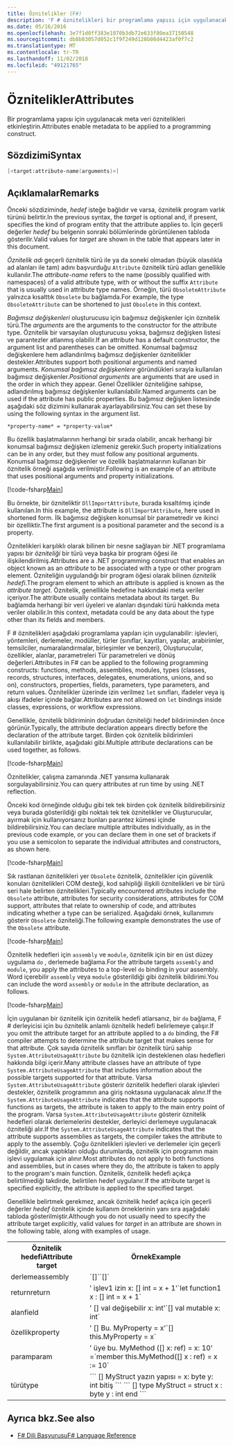 ```yaml
---
title: Öznitelikler (F#)
description: 'F # öznitelikleri bir programlama yapısı için uygulanacak meta verileri nasıl etkinleştirme hakkında bilgi edinin.'
ms.date: 05/16/2016
ms.openlocfilehash: 3e7f1d0ff383e1070b3db72e633f80ea37150548
ms.sourcegitcommit: db8b83057d052c1f9f249d128b08d4423af0f7c2
ms.translationtype: MT
ms.contentlocale: tr-TR
ms.lasthandoff: 11/02/2018
ms.locfileid: "49121765"
---
```

# <a name="attributes"></a><span data-ttu-id="def53-103">Öznitelikler</span><span class="sxs-lookup"><span data-stu-id="def53-103">Attributes</span></span>

<span data-ttu-id="def53-104">Bir programlama yapısı için uygulanacak meta veri öznitelikleri etkinleştirin.</span><span class="sxs-lookup"><span data-stu-id="def53-104">Attributes enable metadata to be applied to a programming construct.</span></span>

## <a name="syntax"></a><span data-ttu-id="def53-105">Sözdizimi</span><span class="sxs-lookup"><span data-stu-id="def53-105">Syntax</span></span>

```fsharp
[<target:attribute-name(arguments)>]
```

## <a name="remarks"></a><span data-ttu-id="def53-106">Açıklamalar</span><span class="sxs-lookup"><span data-stu-id="def53-106">Remarks</span></span>

<span data-ttu-id="def53-107">Önceki sözdiziminde, *hedef* isteğe bağlıdır ve varsa, öznitelik program varlık türünü belirtir.</span><span class="sxs-lookup"><span data-stu-id="def53-107">In the previous syntax, the *target* is optional and, if present, specifies the kind of program entity that the attribute applies to.</span></span> <span data-ttu-id="def53-108">İçin geçerli değerler *hedef* bu belgenin sonraki bölümlerinde görüntülenen tabloda gösterilir.</span><span class="sxs-lookup"><span data-stu-id="def53-108">Valid values for *target* are shown in the table that appears later in this document.</span></span>

<span data-ttu-id="def53-109">*Öznitelik adı* geçerli öznitelik türü ile ya da soneki olmadan (büyük olasılıkla ad alanları ile tam) adını başvurduğu `Attribute` öznitelik türü adları genellikle kullanılır.</span><span class="sxs-lookup"><span data-stu-id="def53-109">The *attribute-name* refers to the name (possibly qualified with namespaces) of a valid attribute type, with or without the suffix `Attribute` that is usually used in attribute type names.</span></span> <span data-ttu-id="def53-110">Örneğin, türü `ObsoleteAttribute` yalnızca kısalttık `Obsolete` bu bağlamda.</span><span class="sxs-lookup"><span data-stu-id="def53-110">For example, the type `ObsoleteAttribute` can be shortened to just `Obsolete` in this context.</span></span>

<span data-ttu-id="def53-111">*Bağımsız değişkenleri* oluşturucusu için bağımsız değişkenler için öznitelik türü.</span><span class="sxs-lookup"><span data-stu-id="def53-111">The *arguments* are the arguments to the constructor for the attribute type.</span></span> <span data-ttu-id="def53-112">Öznitelik bir varsayılan oluşturucusu yoksa, bağımsız değişken listesi ve parantezler atlanmış olabilir.</span><span class="sxs-lookup"><span data-stu-id="def53-112">If an attribute has a default constructor, the argument list and parentheses can be omitted.</span></span> <span data-ttu-id="def53-113">Konumsal bağımsız değişkenlere hem adlandırılmış bağımsız değişkenler öznitelikler destekler.</span><span class="sxs-lookup"><span data-stu-id="def53-113">Attributes support both positional arguments and named arguments.</span></span> <span data-ttu-id="def53-114">*Konumsal bağımsız değişkenlere* göründükleri sırayla kullanılan bağımsız değişkenler.</span><span class="sxs-lookup"><span data-stu-id="def53-114">*Positional arguments* are arguments that are used in the order in which they appear.</span></span> <span data-ttu-id="def53-115">Genel Özellikler özniteliğine sahipse, adlandırılmış bağımsız değişkenler kullanılabilir.</span><span class="sxs-lookup"><span data-stu-id="def53-115">Named arguments can be used if the attribute has public properties.</span></span> <span data-ttu-id="def53-116">Bu bağımsız değişken listesinde aşağıdaki söz dizimini kullanarak ayarlayabilirsiniz.</span><span class="sxs-lookup"><span data-stu-id="def53-116">You can set these by using the following syntax in the argument list.</span></span>

```
*property-name* = *property-value*
```

<span data-ttu-id="def53-117">Bu özellik başlatmalarının herhangi bir sırada olabilir, ancak herhangi bir konumsal bağımsız değişken izlemeniz gerekir.</span><span class="sxs-lookup"><span data-stu-id="def53-117">Such property initializations can be in any order, but they must follow any positional arguments.</span></span> <span data-ttu-id="def53-118">Konumsal bağımsız değişkenler ve özellik başlatmalarının kullanan bir öznitelik örneği aşağıda verilmiştir.</span><span class="sxs-lookup"><span data-stu-id="def53-118">Following is an example of an attribute that uses positional arguments and property initializations.</span></span>

[!code-fsharp[Main](../../../samples/snippets/fsharp/lang-ref-2/snippet6202.fs)]

<span data-ttu-id="def53-119">Bu örnekte, bir özniteliktir `DllImportAttribute`, burada kısaltılmış içinde kullanılan.</span><span class="sxs-lookup"><span data-stu-id="def53-119">In this example, the attribute is `DllImportAttribute`, here used in shortened form.</span></span> <span data-ttu-id="def53-120">İlk bağımsız değişken konumsal bir parametredir ve ikinci bir özelliktir.</span><span class="sxs-lookup"><span data-stu-id="def53-120">The first argument is a positional parameter and the second is a property.</span></span>

<span data-ttu-id="def53-121">Öznitelikleri karşılıklı olarak bilinen bir nesne sağlayan bir .NET programlama yapısı bir *özniteliği* bir türü veya başka bir program öğesi ile ilişkilendirilmiş.</span><span class="sxs-lookup"><span data-stu-id="def53-121">Attributes are a .NET programming construct that enables an object known as an *attribute* to be associated with a type or other program element.</span></span> <span data-ttu-id="def53-122">Özniteliğin uygulandığı bir program öğesi olarak bilinen *öznitelik hedefi*.</span><span class="sxs-lookup"><span data-stu-id="def53-122">The program element to which an attribute is applied is known as the *attribute target*.</span></span> <span data-ttu-id="def53-123">Öznitelik, genellikle hedefine hakkındaki meta veriler içeriyor.</span><span class="sxs-lookup"><span data-stu-id="def53-123">The attribute usually contains metadata about its target.</span></span> <span data-ttu-id="def53-124">Bu bağlamda herhangi bir veri üyeleri ve alanları dışındaki türü hakkında meta veriler olabilir.</span><span class="sxs-lookup"><span data-stu-id="def53-124">In this context, metadata could be any data about the type other than its fields and members.</span></span>

<span data-ttu-id="def53-125">F # öznitelikleri aşağıdaki programlama yapıları için uygulanabilir: işlevleri, yöntemleri, derlemeler, modüller, türler (sınıflar, kayıtları, yapılar, arabirimler, temsilciler, numaralandırmalar, birleşimler ve benzeri), Oluşturucular, özellikler, alanlar, parametreleri Tür parametreleri ve dönüş değerleri.</span><span class="sxs-lookup"><span data-stu-id="def53-125">Attributes in F# can be applied to the following programming constructs: functions, methods, assemblies, modules, types (classes, records, structures, interfaces, delegates, enumerations, unions, and so on), constructors, properties, fields, parameters, type parameters, and return values.</span></span> <span data-ttu-id="def53-126">Öznitelikler üzerinde izin verilmez `let` sınıfları, ifadeler veya iş akışı ifadeler içinde bağlar.</span><span class="sxs-lookup"><span data-stu-id="def53-126">Attributes are not allowed on `let` bindings inside classes, expressions, or workflow expressions.</span></span>

<span data-ttu-id="def53-127">Genellikle, öznitelik bildiriminin doğrudan özniteliği hedef bildiriminden önce görünür.</span><span class="sxs-lookup"><span data-stu-id="def53-127">Typically, the attribute declaration appears directly before the declaration of the attribute target.</span></span> <span data-ttu-id="def53-128">Birden çok öznitelik bildirimleri kullanılabilir birlikte, aşağıdaki gibi.</span><span class="sxs-lookup"><span data-stu-id="def53-128">Multiple attribute declarations can be used together, as follows.</span></span>

[!code-fsharp[Main](../../../samples/snippets/fsharp/lang-ref-2/snippet6603.fs)]

<span data-ttu-id="def53-129">Öznitelikler, çalışma zamanında .NET yansıma kullanarak sorgulayabilirsiniz.</span><span class="sxs-lookup"><span data-stu-id="def53-129">You can query attributes at run time by using .NET reflection.</span></span>

<span data-ttu-id="def53-130">Önceki kod örneğinde olduğu gibi tek tek birden çok öznitelik bildirebilirsiniz veya burada gösterildiği gibi noktalı tek tek öznitelikler ve Oluşturucular, ayırmak için kullanıyorsanız bunları parantez kümesi içinde bildirebilirsiniz.</span><span class="sxs-lookup"><span data-stu-id="def53-130">You can declare multiple attributes individually, as in the previous code example, or you can declare them in one set of brackets if you use a semicolon to separate the individual attributes and constructors, as shown here.</span></span>

[!code-fsharp[Main](../../../samples/snippets/fsharp/lang-ref-2/snippet6604.fs)]

<span data-ttu-id="def53-131">Sık rastlanan öznitelikleri yer `Obsolete` öznitelik, öznitelikler için güvenlik konuları öznitelikleri COM desteği, kod sahipliği ilişkili öznitelikleri ve bir türü seri hale belirten öznitelikleri.</span><span class="sxs-lookup"><span data-stu-id="def53-131">Typically encountered attributes include the `Obsolete` attribute, attributes for security considerations, attributes for COM support, attributes that relate to ownership of code, and attributes indicating whether a type can be serialized.</span></span> <span data-ttu-id="def53-132">Aşağıdaki örnek, kullanımını gösterir `Obsolete` özniteliği.</span><span class="sxs-lookup"><span data-stu-id="def53-132">The following example demonstrates the use of the `Obsolete` attribute.</span></span>

[!code-fsharp[Main](../../../samples/snippets/fsharp/lang-ref-2/snippet6605.fs)]

<span data-ttu-id="def53-133">Öznitelik hedefleri için `assembly` ve `module`, öznitelik için bir en üst düzey uygulama `do` , derlemede bağlama.</span><span class="sxs-lookup"><span data-stu-id="def53-133">For the attribute targets `assembly` and `module`, you apply the attributes to a top-level `do` binding in your assembly.</span></span> <span data-ttu-id="def53-134">Word içerebilir `assembly` veya `module` gösterildiği gibi öznitelik bildirimi.</span><span class="sxs-lookup"><span data-stu-id="def53-134">You can include the word `assembly` or `module` in the attribute declaration, as follows.</span></span>

[!code-fsharp[Main](../../../samples/snippets/fsharp/lang-ref-2/snippet6606.fs)]

<span data-ttu-id="def53-135">İçin uygulanan bir öznitelik için öznitelik hedefi atlarsanız, bir `do` bağlama, F # derleyicisi için bu öznitelik anlamlı öznitelik hedefi belirlemeye çalışır.</span><span class="sxs-lookup"><span data-stu-id="def53-135">If you omit the attribute target for an attribute applied to a `do` binding, the F# compiler attempts to determine the attribute target that makes sense for that attribute.</span></span> <span data-ttu-id="def53-136">Çok sayıda öznitelik sınıfları bir öznitelik türü sahip `System.AttributeUsageAttribute` bu öznitelik için desteklenen olası hedefleri hakkında bilgi içerir.</span><span class="sxs-lookup"><span data-stu-id="def53-136">Many attribute classes have an attribute of type `System.AttributeUsageAttribute` that includes information about the possible targets supported for that attribute.</span></span> <span data-ttu-id="def53-137">Varsa `System.AttributeUsageAttribute` gösterir öznitelik hedefleri olarak işlevleri destekler, öznitelik programının ana giriş noktasına uygulanacak alınır.</span><span class="sxs-lookup"><span data-stu-id="def53-137">If the `System.AttributeUsageAttribute` indicates that the attribute supports functions as targets, the attribute is taken to apply to the main entry point of the program.</span></span> <span data-ttu-id="def53-138">Varsa `System.AttributeUsageAttribute` gösterir öznitelik hedefleri olarak derlemelerini destekler, derleyici derlemeye uygulanacak özniteliği alır.</span><span class="sxs-lookup"><span data-stu-id="def53-138">If the `System.AttributeUsageAttribute` indicates that the attribute supports assemblies as targets, the compiler takes the attribute to apply to the assembly.</span></span> <span data-ttu-id="def53-139">Çoğu öznitelikleri işlevleri ve derlemeler için geçerli değildir, ancak yaptıkları olduğu durumlarda, öznitelik için programın main işlevi uygulamak için alınır.</span><span class="sxs-lookup"><span data-stu-id="def53-139">Most attributes do not apply to both functions and assemblies, but in cases where they do, the attribute is taken to apply to the program's main function.</span></span> <span data-ttu-id="def53-140">Öznitelik, öznitelik hedefi açıkça belirtilmediği takdirde, belirtilen hedef uygulanır.</span><span class="sxs-lookup"><span data-stu-id="def53-140">If the attribute target is specified explicitly, the attribute is applied to the specified target.</span></span>

<span data-ttu-id="def53-141">Genellikle belirtmek gerekmez, ancak öznitelik hedef açıkça için geçerli değerler *hedef* öznitelik içinde kullanım örneklerinin yanı sıra aşağıdaki tabloda gösterilmiştir.</span><span class="sxs-lookup"><span data-stu-id="def53-141">Although you do not usually need to specify the attribute target explicitly, valid values for *target* in an attribute are shown in the following table, along with examples of usage.</span></span>

<table>
  <tr>
    <th><span data-ttu-id="def53-142">Öznitelik hedefi</span><span class="sxs-lookup"><span data-stu-id="def53-142">Attribute target</span></span></td>
    <th><span data-ttu-id="def53-143">Örnek</span><span class="sxs-lookup"><span data-stu-id="def53-143">Example</span></span></td> 
  </tr>
  <tr>
    <td><span data-ttu-id="def53-144">derleme</span><span class="sxs-lookup"><span data-stu-id="def53-144">assembly</span></span></td>
    <td><span data-ttu-id="def53-145">`[<assembly: AssemblyVersionAttribute("1.0.0.0")>]`</span><span class="sxs-lookup"><span data-stu-id="def53-145">`[<assembly: AssemblyVersionAttribute("1.0.0.0")>]`</span></span></td> 
  </tr>
  <tr>
    <td><span data-ttu-id="def53-146">return</span><span class="sxs-lookup"><span data-stu-id="def53-146">return</span></span></td>
    <td><span data-ttu-id="def53-147">' işlev1 izin x: [<return: Obsolete>] int = x + 1'</span><span class="sxs-lookup"><span data-stu-id="def53-147">`let function1 x : [<return: Obsolete>] int = x + 1`</span></span></td> 
  </tr>
  <tr>
    <td><span data-ttu-id="def53-148">alan</span><span class="sxs-lookup"><span data-stu-id="def53-148">field</span></span></td>
    <td><span data-ttu-id="def53-149">' [<field: DefaultValue>] val değişebilir x: int'</span><span class="sxs-lookup"><span data-stu-id="def53-149">`[<field: DefaultValue>] val mutable x: int`</span></span></td> 
  </tr>
  <tr>
    <td><span data-ttu-id="def53-150">özellik</span><span class="sxs-lookup"><span data-stu-id="def53-150">property</span></span></td>
    <td><span data-ttu-id="def53-151">' [<property: Obsolete>] Bu. MyProperty = x'</span><span class="sxs-lookup"><span data-stu-id="def53-151">`[<property: Obsolete>] this.MyProperty = x`</span></span></td> 
  </tr>
  <tr>
    <td><span data-ttu-id="def53-152">param</span><span class="sxs-lookup"><span data-stu-id="def53-152">param</span></span></td>
    <td><span data-ttu-id="def53-153">' üye bu. MyMethod ([<param: Out>] x: ref<int>) = x: 10' =</span><span class="sxs-lookup"><span data-stu-id="def53-153">`member this.MyMethod([<param: Out>] x : ref<int>) = x := 10`</span></span></td> 
  </tr>
  <tr>
    <td><span data-ttu-id="def53-154">türü</span><span class="sxs-lookup"><span data-stu-id="def53-154">type</span></span></td>
    <td><span data-ttu-id="def53-155">
        ```
        [<type: StructLayout(Sequential)>] MyStruct yazın yapısı = x: byte y: int bitiş ```
    </span><span class="sxs-lookup"><span data-stu-id="def53-155">
        ```
        [<type: StructLayout(Sequential)>] type MyStruct = struct x : byte y : int end ```
    </span></span></td> 
  </tr>
</table>

## <a name="see-also"></a><span data-ttu-id="def53-156">Ayrıca bkz.</span><span class="sxs-lookup"><span data-stu-id="def53-156">See also</span></span>

- [<span data-ttu-id="def53-157">F# Dili Başvurusu</span><span class="sxs-lookup"><span data-stu-id="def53-157">F# Language Reference</span></span>](index.md)
